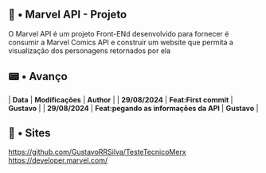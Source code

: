 ## 🧭 • Marvel API - Projeto
O Marvel API é um projeto Front-ENd desenvolvido para fornecer é consumir a Marvel Comics API e construir um website que permita a visualização dos personagens retornados por ela

## 📟 • Avanço 
| **Data** | **Modificações** | **Author** |
| **29/08/2024** | **Feat:First commit** | **Gustavo** |
| **29/08/2024** | **Feat:pegando as informações da API** | **Gustavo** |
## 🎂 • Sites 

https://github.com/GustavoRRSilva/TesteTecnicoMerx
https://developer.marvel.com/
